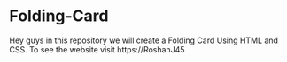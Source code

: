 # Folding-Card
Hey guys in this repository we will create a Folding Card Using HTML and CSS. To see the website visit https://RoshanJ45
